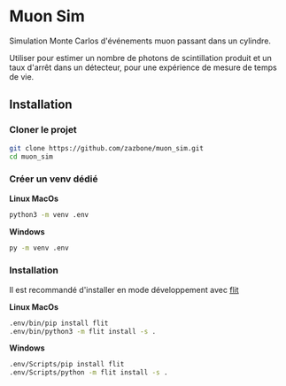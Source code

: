 # Muon Sim

Simulation Monte Carlos d'événements muon passant dans un cylindre.

Utiliser pour estimer un nombre de photons de scintillation produit et un taux d'arrêt dans un détecteur, pour une expérience de mesure de temps de vie.

## Installation

### Cloner le projet

```bash
git clone https://github.com/zazbone/muon_sim.git 
cd muon_sim
```

### Créer un venv dédié

**Linux MacOs**

```bash
python3 -m venv .env
```

**Windows**

```bash
py -m venv .env
```

### Installation

Il est recommandé d'installer en mode développement avec [flit][flit_tutorial]

**Linux MacOs**
```bash
.env/bin/pip install flit
.env/bin/python3 -m flit install -s .
```

**Windows**

```bash
.env/Scripts/pip install flit
.env/Scripts/python -m flit install -s .
```

[flit_tutorial]: https://flit.pypa.io/en/stable/index.html